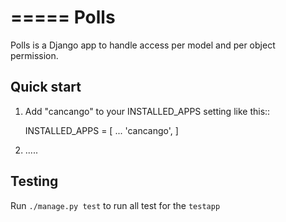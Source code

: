 =====
Polls
=====

Polls is a Django app to handle access per model and per object permission.

## Quick start

1. Add "cancango" to your INSTALLED_APPS setting like this::

   INSTALLED_APPS = [
   ...
   'cancango',
   ]

2. .....

## Testing

Run `./manage.py test` to run all test for the `testapp`
